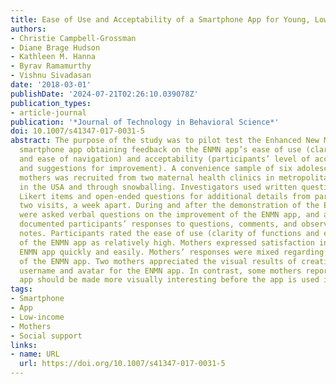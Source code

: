 ```yaml
---
title: Ease of Use and Acceptability of a Smartphone App for Young, Low-Income Mothers
authors:
- Christie Campbell-Grossman
- Diane Brage Hudson
- Kathleen M. Hanna
- Byrav Ramamurthy
- Vishnu Sivadasan
date: '2018-03-01'
publishDate: '2024-07-21T02:26:10.039078Z'
publication_types:
- article-journal
publication: '*Journal of Technology in Behavioral Science*'
doi: 10.1007/s41347-017-0031-5
abstract: The purpose of the study was to pilot test the Enhanced New Mothers Network
  smartphone app obtaining feedback on the ENMN app’s ease of use (clarity of functions
  and ease of navigation) and acceptability (participants’ level of acceptability
  and suggestions for improvement). A convenience sample of six adolescent, low-income
  mothers was recruited from two maternal health clinics in metropolitan communities
  in the USA and through snowballing. Investigators used written questionnaires with
  Likert items and open-ended questions for additional details from participants at
  two visits, a week apart. During and after the demonstration of the ENMN app, participants
  were asked verbal questions on the improvement of the ENMN app, and an investigator
  documented participants’ responses to questions, comments, and observations on field
  notes. Participants rated the ease of use (clarity of functions and ease of navigations)
  of the ENMN app as relatively high. Mothers expressed satisfaction in learning the
  ENMN app quickly and easily. Mothers’ responses were mixed regarding the acceptability
  of the ENMN app. Two mothers appreciated the visual results of creating their own
  username and avatar for the ENMN app. In contrast, some mothers reported the ENMN
  app should be made more visually interesting before the app is used in future studies.
tags:
- Smartphone
- App
- Low-income
- Mothers
- Social support
links:
- name: URL
  url: https://doi.org/10.1007/s41347-017-0031-5
---
```

